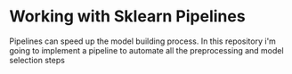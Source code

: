 # Working with Sklearn Pipelines

Pipelines can speed up the model building process. In this repository i'm going to implement a pipeline to automate all the preprocessing and model selection steps 

